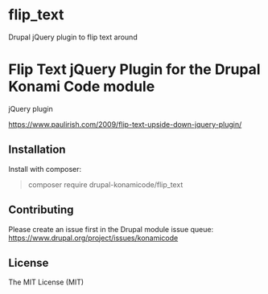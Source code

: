 # flip_text
Drupal jQuery plugin to flip text around

Flip Text jQuery Plugin for the Drupal Konami Code module
=========

jQuery plugin 

https://www.paulirish.com/2009/flip-text-upside-down-jquery-plugin/

Installation
------------
Install with composer:

> composer require drupal-konamicode/flip_text


Contributing
------------
Please create an issue first in the Drupal module issue queue: https://www.drupal.org/project/issues/konamicode

License
------------
The MIT License (MIT)
